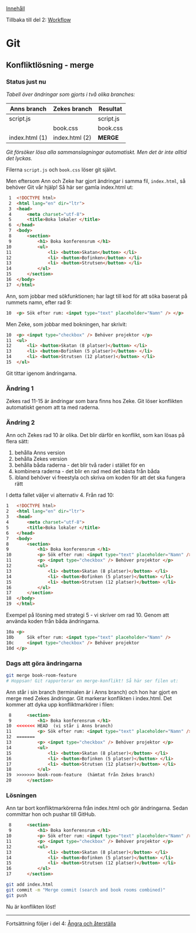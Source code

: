 [Innehåll](../README.md)

Tillbaka till del 2: [Workflow](git-workflow.md)

# Git

## Konfliktlösning - merge

### Status just nu
*Tabell över ändringar som gjorts i två olika branches:*

|Anns branch    |Zekes branch   |Resultat  |
|---------------|---------------|----------|
|script.js      |               |script.js |
|               |book.css       |book.css  |
|index.html (1) |index.html (2) |**MERGE** |

*Git försöker lösa alla sammanslagningar automatiskt. Men det är inte alltid det lyckas.*

Filerna `script.js` och `book.css` löser git självt.

Men eftersom Ann och Zeke har gjort ändringar i samma fil, `index.html`, så behöver Git vår hjälp! Så här ser gamla index.html ut:

```html
 1	<!DOCTYPE html>
 2	<html lang="en" dir="ltr">
 3	<head>
 4		<meta charset="utf-8">
 5		<title>Boka lokaler </title>
 6	</head>
 7	<body>
 8		<section>
 9			<h1> Boka konferensrum </h1>
10			<ul>
11				<li> <button>Skatan</button> </li>
12				<li> <button>Bofinken</button> </li>
13				<li> <button>Strutsen</button> </li>
14			</ul>
15		</section>
16	</body>
17	</html>
```

Ann, som jobbar med sökfunktionen; har lagt till kod för att söka baserat på rummets namn, efter rad 9:

```html
10  <p> Sök efter rum: <input type="text" placeholder="Namn" /> </p>
```

Men Zeke, som jobbar med bokningen, har skrivit:

```html
10  <p> <input type="checkbox" /> Behöver projektor </p>
11	<ul>
12		<li> <button>Skatan (8 platser)</button> </li>
13		<li> <button>Bofinken (5 platser)</button> </li>
14		<li> <button>Strutsen (12 platser)</button> </li>
15	</ul>
```

Git tittar igenom ändringarna.

### Ändring 1

Zekes rad 11-15 är ändringar som bara finns hos Zeke. Git löser konflikten automatiskt genom att ta med raderna.

### Ändring 2

Ann och Zekes rad 10 är olika. Det blir därför en konflikt, som kan lösas på flera sätt:
1. behålla Anns version
1. behålla Zekes version
1. behålla båda raderna - det blir två rader i stället för en
1. kombinera raderna - det blir en rad med det bästa från båda
1. ibland behöver vi freestyla och skriva om koden för att det ska fungera rätt

I detta fallet väljer vi alternativ 4. Från rad 10:

```html
1	<!DOCTYPE html>
2	<html lang="en" dir="ltr">
3	<head>
4		<meta charset="utf-8">
5		<title>Boka lokaler </title>
6	</head>
7	<body>
8		<section>
9			<h1> Boka konferensrum </h1>
10			<p> Sök efter rum: <input type="text" placeholder="Namn" /> </p>
11 			<p> <input type="checkbox" /> Behöver projektor </p>
12			<ul>
13				<li> <button>Skatan (8 platser)</button> </li>
14				<li> <button>Bofinken (5 platser)</button> </li>
15				<li> <button>Strutsen (12 platser)</button> </li>
16			</ul>
17		</section>
18	</body>
19	</html>
```

Exempel på lösning med strategi 5 - vi skriver om rad 10. Genom att använda koden från båda ändringarna.
```html
10a	<p>
10b		Sök efter rum: <input type="text" placeholder="Namn" />
10c		<input type="checkbox" /> Behöver projektor
10d	</p>
```

### Dags att göra ändringarna

```bash
git merge book-room-feature
# Hoppsan! Git rapporterar en merge-konflikt! Så här ser filen ut:
```

Ann står i sin branch (terminalen är i Anns branch) och hon har gjort en merge med Zekes ändringar. Git markerar konflikten i index.html. Det kommer att dyka upp konfliktmarkörer i filen:

```html
 8		<section>
 9			<h1> Boka konferensrum </h1>
10	<<<<<<< HEAD  (vi står i Anns branch)
11			<p> Sök efter rum: <input type="text" placeholder="Namn" /> </p>
12	=======
13			<p> <input type="checkbox" /> Behöver projektor </p>
14			<ul>
15				<li> <button>Skatan (8 platser)</button> </li>
16				<li> <button>Bofinken (5 platser)</button> </li>
17				<li> <button>Strutsen (12 platser)</button> </li>
18			</ul>
19	>>>>>>> book-room-feature  (hämtat från Zekes branch)
20		</section>
```

### Lösningen

Ann tar bort konfliktmarkörerna från index.html och gör ändringarna. Sedan committar hon och pushar till GitHub.

```html
 8		<section>
 9			<h1> Boka konferensrum </h1>
10			<p> Sök efter rum: <input type="text" placeholder="Namn" /> </p>
11			<p> <input type="checkbox" /> Behöver projektor </p>
12			<ul>
13				<li> <button>Skatan (8 platser)</button> </li>
14				<li> <button>Bofinken (5 platser)</button> </li>
15				<li> <button>Strutsen (12 platser)</button> </li>
16			</ul>
17		</section>
```

```bash
git add index.html
git commit -m "Merge commit (search and book rooms combined)"
git push
```

Nu är konflikten löst!

---

Fortsättning följer i del 4: [Ångra och återställa](git-undo.md)
